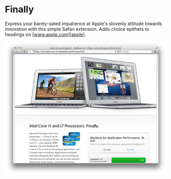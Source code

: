 # Finally

Express your barely-sated impatience at Apple's slovenly attitude towards innovation with this 
simple Safari extension. Adds choice epithets to headings on [www.apple.com][apple].

![Screenshot][screenshot]

[apple]: http://www.apple.com/
[screenshot]: https://github.com/simonwhitaker/finally-safari-ext/raw/master/screenshot.png